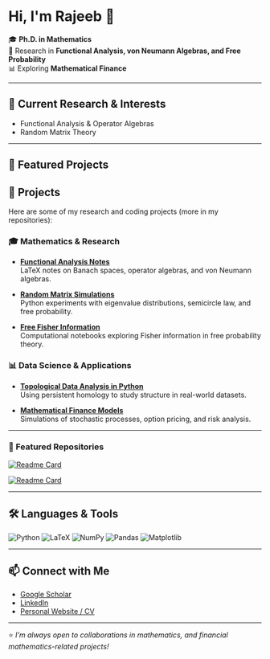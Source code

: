 # Hi, I'm Rajeeb 👋

🎓 **Ph.D. in Mathematics**  
🔬 Research in **Functional Analysis, von Neumann Algebras, and Free Probability**  
📊 Exploring **Mathematical Finance**  

---

## 🔭 Current Research & Interests
- Functional Analysis & Operator Algebras  
- Random Matrix Theory 

---

## 📂 Featured Projects
## 🚀 Projects

Here are some of my research and coding projects (more in my repositories):

### 🎓 Mathematics & Research
- [**Functional Analysis Notes**](https://github.com/rajeeb504/functional-analysis-notes)  
  LaTeX notes on Banach spaces, operator algebras, and von Neumann algebras.

- [**Random Matrix Simulations**](https://github.com/rajeeb504/random-matrix-simulations)  
  Python experiments with eigenvalue distributions, semicircle law, and free probability.

- [**Free Fisher Information**](https://github.com/rajeeb504/free-fisher-info)  
  Computational notebooks exploring Fisher information in free probability theory.

### 📊 Data Science & Applications
- [**Topological Data Analysis in Python**](https://github.com/rajeeb504/tda-python)  
  Using persistent homology to study structure in real-world datasets.

- [**Mathematical Finance Models**](https://github.com/rajeeb504/quant-finance)  
  Simulations of stochastic processes, option pricing, and risk analysis.

---

### 📌 Featured Repositories
[![Readme Card](https://github-readme-stats.vercel.app/api/pin/?username=YOUR_USERNAME&repo=random-matrix-simulations&theme=tokyonight)](https://github.com/YOUR_USERNAME/random-matrix-simulations)

[![Readme Card](https://github-readme-stats.vercel.app/api/pin/?username=YOUR_USERNAME&repo=tda-python&theme=tokyonight)](https://github.com/YOUR_USERNAME/tda-python)

---

## 🛠️ Languages & Tools
![Python](https://img.shields.io/badge/Python-3776AB?style=for-the-badge&logo=python&logoColor=white)
![LaTeX](https://img.shields.io/badge/LaTeX-008080?style=for-the-badge&logo=latex&logoColor=white)
![NumPy](https://img.shields.io/badge/Numpy-013243?style=for-the-badge&logo=numpy&logoColor=white)
![Pandas](https://img.shields.io/badge/Pandas-150458?style=for-the-badge&logo=pandas&logoColor=white)
![Matplotlib](https://img.shields.io/badge/Matplotlib-11557c?style=for-the-badge)


---



## 📫 Connect with Me
- [Google Scholar](https://scholar.google.com/citations?hl=en&user=1Tq5whwAAAAJ)  
- [LinkedIn]([www.linkedin.com/in/rajeeb-ranjan-mohanta-87168463](https://www.linkedin.com/in/rajeeb-ranjan-mohanta-87168463/))  
- [Personal Website / CV](#)  

---

⭐️ *I’m always open to collaborations in mathematics, and financial mathematics-related projects!*

